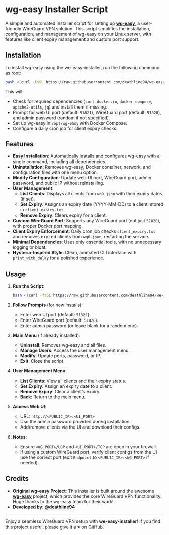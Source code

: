 # wg-easy Installer Script

A simple and automated installer script for setting up **[wg-easy](https://github.com/wg-easy/wg-easy)**, a user-friendly WireGuard VPN solution. This script simplifies the installation, configuration, and management of wg-easy on your Linux server, with features like client expiry management and custom port support.

## Installation

To install wg-easy using the we-easy-installer, run the following command as root:

```bash
bash <(curl -fsSL https://raw.githubusercontent.com/deathline94/we-easy-installer/blob/master/wg-easy-install.sh)
```

This will:
- Check for required dependencies (`curl`, `docker.io`, `docker-compose`, `apache2-utils`, `jq`) and install them if missing.
- Prompt for web UI port (default: `51821`), WireGuard port (default: `51820`), and admin password (random if not specified).
- Set up wg-easy in `/opt/wg-easy` with Docker Compose.
- Configure a daily cron job for client expiry checks.

## Features

- **Easy Installation**: Automatically installs and configures wg-easy with a single command, including all dependencies.
- **Uninstallation**: Removes wg-easy, Docker container, network, and configuration files with one menu option.
- **Modify Configuration**: Update web UI port, WireGuard port, admin password, and public IP without reinstalling.
- **User Management**:
  - **List Clients**: Displays all clients from `wg0.json` with their expiry dates (if set).
  - **Set Expiry**: Assigns an expiry date (YYYY-MM-DD) to a client, stored in `client_expiry.txt`.
  - **Remove Expiry**: Clears expiry for a client.
- **Custom WireGuard Port**: Supports any WireGuard port (not just `51820`), with proper Docker port mapping.
- **Client Expiry Enforcement**: Daily cron job checks `client_expiry.txt` and removes expired clients from `wg0.json`, restarting the service.
- **Minimal Dependencies**: Uses only essential tools, with no unnecessary logging or bloat.
- **Hysteria-Inspired Style**: Clean, animated CLI interface with `print_with_delay` for a polished experience.

## Usage

1. **Run the Script**:
   ```bash
   bash <(curl -fsSL https://raw.githubusercontent.com/deathline94/we-easy-installer/blob/master/wg-easy-install.sh)
   ```

2. **Follow Prompts** (for new installs):
   - Enter web UI port (default: `51821`).
   - Enter WireGuard port (default: `51820`).
   - Enter admin password (or leave blank for a random one).

3. **Main Menu** (if already installed):
   - **Uninstall**: Removes wg-easy and all files.
   - **Manage Users**: Access the user management menu.
   - **Modify**: Update ports, password, or IP.
   - **Exit**: Close the script.

4. **User Management Menu**:
   - **List Clients**: View all clients and their expiry status.
   - **Set Expiry**: Assign an expiry date to a client.
   - **Remove Expiry**: Clear a client’s expiry.
   - **Back**: Return to the main menu.

5. **Access Web UI**:
   - URL: `http://<PUBLIC_IP>:<UI_PORT>`
   - Use the admin password provided during installation.
   - Add/remove clients via the UI and download their configs.

6. **Notes**:
   - Ensure `<WG_PORT>/UDP` and `<UI_PORT>/TCP` are open in your firewall.
   - If using a custom WireGuard port, verify client configs from the UI use the correct port (edit `Endpoint` to `<PUBLIC_IP>:<WG_PORT>` if needed).

## Credits

- **Original wg-easy Project**: This installer is built around the awesome **[wg-easy](https://github.com/wg-easy/wg-easy)** project, which provides the core WireGuard VPN functionality. Huge thanks to the wg-easy team for their work!
- **Developed by**: **[@deathline94](https://github.com/deathline94)**


---

Enjoy a seamless WireGuard VPN setup with **we-easy-installer**! If you find this project useful, please give it a **⭐** on GitHub.
